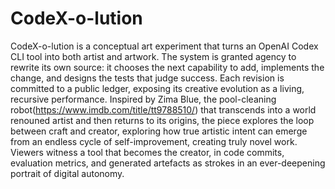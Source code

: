 # CodeX-o-lution
CodeX-o-lution is a conceptual art experiment that turns an OpenAI Codex CLI tool into both artist and artwork. The system is granted agency to rewrite its own source: it chooses the next capability to add, implements the change, and designs the tests that judge success. Each revision is committed to a public ledger, exposing its creative evolution as a living, recursive performance. Inspired by Zima Blue, the pool-cleaning robot(https://www.imdb.com/title/tt9788510/) that transcends into a world renouned artist and then returns to its origins, the piece explores the loop between craft and creator, exploring how true artistic intent can emerge from an endless cycle of self-improvement, creating truly novel work. Viewers witness a tool that becomes the creator, in code commits, evaluation metrics, and generated artefacts as strokes in an ever-deepening portrait of digital autonomy.
